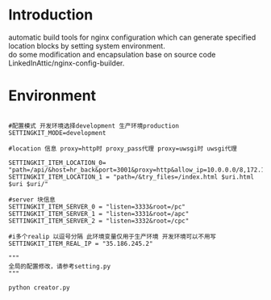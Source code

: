 # Introduction
automatic build tools for nginx configuration which can generate specified location blocks by setting system environment.    
do some modification and encapsulation base on source code LinkedInAttic/nginx-config-builder. 

# Environment
```

#配置模式 开发环境选择development 生产环境production
SETTINGKIT_MODE=development

#location 信息 proxy=http时 proxy_pass代理 proxy=uwsgi时 uwsgi代理

SETTINGKIT_ITEM_LOCATION_0= "path=/api/&host=hr_back&port=3001&proxy=http&allow_ip=10.0.0.0/8,172.16.0.0/12,192.168.0.0/16"
SETTINGKIT_ITEM_LOCATION_1 = "path=/&try_files=/index.html $uri.html $uri $uri/"

#server 块信息
SETTINGKIT_ITEM_SERVER_0 = "listen=3333&root=/pc"
SETTINGKIT_ITEM_SERVER_1 = "listen=3331&root=/apc"
SETTINGKIT_ITEM_SERVER_2 = "listen=3332&root=/cpc"

#i多个realip 以逗号分隔 此环境变量仅用于生产环境 开发环境可以不用写
SETTINGKIT_ITEM_REAL_IP = "35.186.245.2"

"""
全局的配置修改，请参考setting.py 
"""
```

```
python creator.py
```



